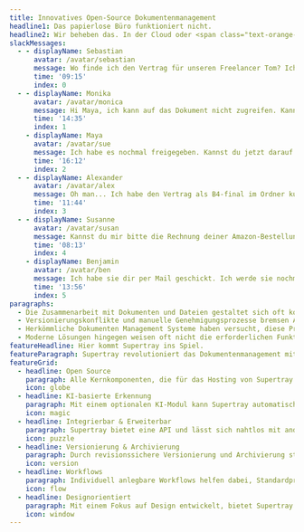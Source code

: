 ```yaml
---
title: Innovatives Open-Source Dokumentenmanagement
headline1: Das papierlose Büro funktioniert nicht.
headline2: Wir beheben das. In der Cloud oder <span class="text-orange-10">auf deinem Server.</span>
slackMessages:
  - - displayName: Sebastian
      avatar: /avatar/sebastian
      message: Wo finde ich den Vertrag für unseren Freelancer Tom? Ich habe im Ordner Personal/Freelancer/Verträge auf unserem NAS gesucht, aber nur die Version A1 gefunden 😖
      time: '09:15'
      index: 0
  - - displayName: Monika
      avatar: /avatar/monica
      message: Hi Maya, ich kann auf das Dokument nicht zugreifen. Kannst du es bitte mit mir teilen?
      time: '14:35'
      index: 1
    - displayName: Maya
      avatar: /avatar/sue
      message: Ich habe es nochmal freigegeben. Kannst du jetzt darauf zugreifen?
      time: '16:12'
      index: 2
  - - displayName: Alexander
      avatar: /avatar/alex
      message: Oh man... Ich habe den Vertrag als B4-final im Ordner kunden/acme/projekte/website-relaunch/freelancer gefunden…<br />Ist das wirklich die finale Version?
      time: '11:44'
      index: 3
  - - displayName: Susanne
      avatar: /avatar/susan
      message: Kannst du mir bitte die Rechnung deiner Amazon-Bestellung aus dem April 2022 schicken? Ich kann sie nirgendwo finden...
      time: '08:13'
      index: 4
    - displayName: Benjamin
      avatar: /avatar/ben
      message: Ich habe sie dir per Mail geschickt. Ich werde sie nochmal raussuchen und schicke sie dir dann nochmal.
      time: '13:56'
      index: 5
paragraphs:
  - Die Zusammenarbeit mit Dokumenten und Dateien gestaltet sich oft kompliziert, ist irreführend und zeitaufwändig. Mitarbeiter verbringen unnötig viel Zeit damit, Dokumente zu suchen, zu organisieren und zu teilen.
  - Versionierungskonflikte und manuelle Genehmigungsprozesse bremsen Arbeitsabläufe aus und führen zu Frustration. Ein Mangel an Transparenz und Sicherheit beim Teilen von Dokumenten kann zu Datenlecks und Compliance-Risiken führen.
  - Herkömmliche Dokumenten Management Systeme haben versucht, diese Probleme mit umständlichen, überladenen und verwirrenden Benutzeroberflächen zu lösen. Häufig basieren diese auf veralteten Konzepten aus den 1990er Jahren. Diese Systeme sind oft proprietär, teuer und bieten wenig Möglichkeiten zur Erweiterung und Anpassung. Organisationen werden bei diesen oft gezwungen ihre Arbeitsabläufe an die Software anpassen, anstatt die Software an ihre Bedürfnisse anzupassen.
  - Moderne Lösungen hingegen weisen oft nicht die erforderlichen Funktionen auf, um die Einhaltung von Vorschriften und Standards sicherzustellen.
featureHeadline: Hier kommt Supertray ins Spiel.
featureParagraph: Supertray revolutioniert das Dokumentenmanagement mit innovativen Funktionen, die die Zusammenarbeit effizienter, transparenter und sicherer gestalten, während <strong class="font-extrabold">alle wichtigen Komponenten Open Source</strong> sind und bleiben.
featureGrid:
  - headline: Open Source
    paragraph: Alle Kernkomponenten, die für das Hosting von Supertray benötigt werden, werden unter einer Open-Source-Lizenz veröffentlicht.
    icon: globe
  - headline: KI-basierte Erkennung
    paragraph: Mit einem optionalen KI-Modul kann Supertray automatisch Dokumente klassifizieren und Daten strukturiert extrahieren.
    icon: magic
  - headline: Integrierbar & Erweiterbar
    paragraph: Supertray bietet eine API und lässt sich nahtlos mit anderen Softwarelösungen integrieren, um einen reibungslosen Datenaustausch zu ermöglichen.
    icon: puzzle
  - headline: Versionierung & Archivierung
    paragraph: Durch revisionssichere Versionierung und Archivierung stellt Supertray eine Basis dar, mit der alle Vorschriften eingehalten werden können.
    icon: version
  - headline: Workflows
    paragraph: Individuell anlegbare Workflows helfen dabei, Standardprozesse für die Arbeit mit Dokumente im Unternehmen zu etablieren.
    icon: flow
  - headline: Designorientiert
    paragraph: Mit einem Fokus auf Design entwickelt, bietet Supertray eine intuitive Benutzeroberfläche, die die Zusammenarbeit erleichtert.
    icon: window
---
```

